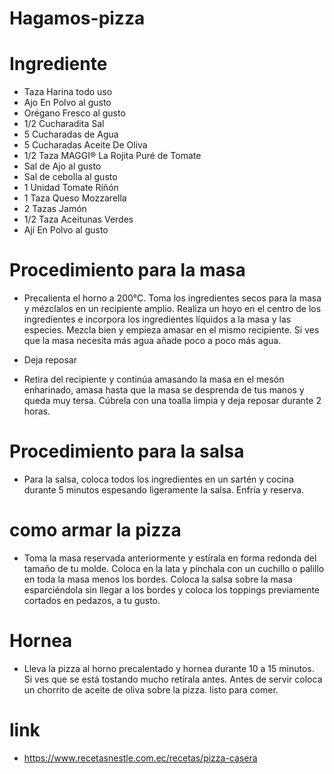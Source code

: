 # Hagamos-pizza
# Ingrediente
* Taza Harina todo uso 
* Ajo En Polvo al gusto
* Orégano Fresco al gusto
*  1/2 Cucharadita Sal
*  5 Cucharadas de Agua
*  5 Cucharadas Aceite De Oliva
*  1/2 Taza MAGGI® La Rojita Puré de Tomate
* Sal de Ajo al gusto
* Sal de cebolla al gusto
* 1 Unidad Tomate Riñón
* 1 Taza Queso Mozzarella
* 2 Tazas Jamón
* 1/2 Taza Aceitunas Verdes
* Ají En Polvo al gusto

# Procedimiento para la masa
* Precalienta el horno a 200°C. Toma los ingredientes secos para la masa y mézclalos en un recipiente amplio. Realiza un hoyo en el centro de los  ingredientes e incorpora los ingredientes líquidos a la masa y las especies. Mezcla bien y empieza amasar en el mismo recipiente. Si ves que la masa necesita más agua añade poco a poco más agua.
  
  
 * Deja reposar
 * Retira del recipiente y continúa amasando la masa en el mesón enharinado, amasa hasta que la masa se desprenda de tus manos y queda muy tersa. Cúbrela con una toalla limpia y deja reposar durante 2 horas.
  
  
 # Procedimiento para la salsa 
 * Para la salsa, coloca todos los ingredientes en un sartén y cocina durante 5 minutos espesando ligeramente la salsa. Enfría y reserva.
  
  
# como armar la pizza 
* Toma la masa reservada anteriormente y estírala en forma redonda del tamaño de tu molde. Coloca en la lata y pínchala con un cuchillo o palillo en toda la masa menos los bordes. Coloca la salsa sobre la masa esparciéndola sin llegar a los bordes y coloca los toppings previamente cortados en pedazos, a tu gusto.


# Hornea
* Lleva la pizza al horno precalentado y hornea durante 10 a 15 minutos. Si ves que se está tostando mucho retírala antes. Antes de servir coloca un chorrito de aceite de oliva sobre la pizza.
 listo para comer. 
 
 # link
 
 * https://www.recetasnestle.com.ec/recetas/pizza-casera
